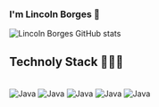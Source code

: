 ### I'm Lincoln Borges 👀

![Lincoln Borges GitHub stats](https://github-readme-stats.vercel.app/api?username=LincolnxBorges&show_icons=true&theme=dark)

## Technoly Stack 🧑🏻‍💻

<div style="display: inline_block"><br/>
  <img align="center"  alt="Java" src="https://img.shields.io/badge/Java-ED8B00?style=for-the-badge&logo=openjdk&logoColor=white" />
  <img align="center"  alt="Java" src="https://img.shields.io/badge/Spring-6DB33F?style=for-the-badge&logo=spring&logoColor=white" />
  <img align="center"  alt="Java" src="https://img.shields.io/badge/MySQL-00000F?style=for-the-badge&logo=mysql&logoColor=white" />
  <img align="center"  alt="Java" src="https://img.shields.io/badge/Flutter-02569B?style=for-the-badge&logo=flutter&logoColor=white" />
  <img align="center"  alt="Java" src="https://img.shields.io/badge/Dart-0175C2?style=for-the-badge&logo=dart&logoColor=white" />
</div>
